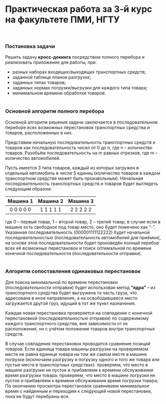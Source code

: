 # Практическая работа за 3-й курс на факультете ПМИ, НГТУ
&nbsp;  

### Постановка задачи
Решить задачу **кросс-докинга** посредством полного перебора и реализовать приложение для работы, при:  
* разных наборах входящих/выходящих транспортных средств;  
*	заданной таблице планов разгрузок;  
*	заданных типах товаров;  
*	заданных нормах погрузки/выгрузки для каждого типа товара;  
*	минимальном времени обработки товаров.  
&nbsp;  

### Основной алгоритм полного перебора
Основной алгоритм решения задачи заключается в последовательном переборе всех возможных перестановок транспортных средства и товаров, расположенных в них.  

Представим начальную последовательность транспортных средств и товаров как последовательность чисел от 0 до n, где n – количество товаров. Разобьём последовательность на m равных отрезков, где m – количество автомобилей.  

Пусть имеется 3 типа товаров, каждый из которых загружен в отдельный автомобиль в числе 5 единиц (количество товаров в каждом транспортном средстве может быть произвольным). Начальная последовательность транспортных средств и товаров будет выглядеть следующим образом:

| Машина 1  | Машина 2   | Машина 3   |  
|:---------:|:----------:|:----------:|  
| 0 0 0 0 0 | 1 1 1 1 1  | 2 2 2 2 2  |  
 
где 0 – первый товар, 1 – второй товар, 2 – третий товар; в случае если в машине есть свободное под товар место, оно будет помечено как “-”.  
Указанная последовательность (000001111122222) будет начальной последовательностью (последовательность автомобилей для приёмки), на основе этой последовательности будет произведён полный перебор всех её возможных перестановок и поиск оптимальной по времени конечной последовательности (последовательности отправки).  
&nbsp;  

### Алгоритм сопоставления одинаковых перестановок  
Для поиска минимальной по времени перестановки (последовательности отправки) будет использован метод **“ядра”** – из транспортного средства будет выгружена та часть груза, что адресована в иное направление, а на освободившееся место загружается другой груз, идущий в тот же пункт назначения.  

Каждая новая перестановка проверяется на совпадение с конечной перестановкой (последовательностью отправки) по содержимому каждого транспортного средства, вне зависимости от их расположения, но с учётом положения товаров внутри транспортных средств.  

В случае совпадения перестановок проводится сравнение позиций товаров. Eсли единица товара машины разгрузки на проверяемом месте не равна единице товара на том же самом месте в машине погрузки (исключаем разгрузку и погрузку одного и того же товара или пустые места в транспортных средствах): проверяем, что место в машине разгрузки не пустое и прибавляем к времени обслуживания время разгрузки товара; проверяем, что место в машине погрузки не пустое и прибавляем к времени обслуживания время погрузки товара; По окончанию просмотра перестановок сравниваем  минимальное время с найденным и переходим к следующей новой перестановке, пока не будут перебраны все.
